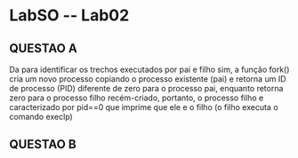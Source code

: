 # LabSO -- Lab02

## QUESTAO A 
Da para identificar os trechos executados por pai e filho sim, a função fork() cria um novo processo copiando o processo existente (pai) e retorna um ID de processo (PID) diferente de zero para o processo pai, enquanto retorna zero para o processo filho recém-criado, portanto, o processo filho e caracterizado por pid==0 que imprime que ele e o filho (o filho executa o comando execlp) 
## QUESTAO B
